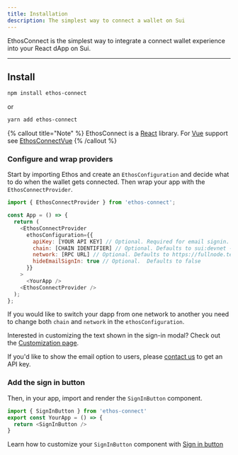 ```yaml
---
title: Installation
description: The simplest way to connect a wallet on Sui
---
```


EthosConnect is the simplest way to integrate a connect wallet experience into your React dApp on Sui.

---

## Install

```bash
npm install ethos-connect
```

or

```bash
yarn add ethos-connect
```

{% callout title="Note" %}
EthosConnect is a [React](https://reactjs.org/) library. For [Vue](https://vuejs.org/) support see [EthosConnectVue](/example-vue-app)
{% /callout %}

### Configure and wrap providers

Start by importing Ethos and create an `EthosConfiguration` and decide what to do when the wallet gets connected. Then wrap your app with the `EthosConnectProvider`.

```js
import { EthosConnectProvider } from 'ethos-connect';

const App = () => {
  return (
    <EthosConnectProvider
      ethosConfiguration={{
        apiKey: [YOUR API KEY] // Optional. Required for email signin. Please contact support@ethoswallet.xyz to acquire an API key.
        chain: [CHAIN IDENTIFIER] // Optional. Defaults to sui:devnet - An enum containing acceptable chain identifier strings can be imported from the ethos-connect package 
        network: [RPC URL] // Optional. Defaults to https://fullnode.testnet.sui.io/ 
        hideEmailSignIn: true // Optional.  Defaults to false
      }}
    >
      <YourApp />
    <EthosConnectProvider />
  );
};
```

If you would like to switch your dapp from one network to another you need to change both `chain` and `network` in the `ethosConfiguration`.

Interested in customizing the text shown in the sign-in modal? Check out the [Customization page](customization).

If you'd like to show the email option to users, please [contact us](mailto:support@ethoswallet.xyz) to get an API key.

### Add the sign in button

Then, in your app, import and render the `SignInButton` component.

```js
import { SignInButton } from 'ethos-connect'
export const YourApp = () => {
  return <SignInButton />
}
```

Learn how to customize your `SignInButton` component with [Sign in button](sign-in-button)
